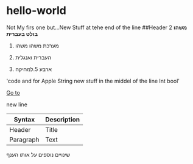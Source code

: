 # hello-world
Not My firs one but...New Stuff at tehe end of the line
##Header 2 
**משהו בולט בעברית**
1. מערכת משהו משהו
2. העברית ואנגלית

4. ארבע
5.למחיקה


'code and  for Apple  String new stuff in the middel of the line Int bool'


[Go to](https://www.google.com)

new line

| Syntax | Description |
| ----------- | ----------- |
| Header | Title |
| Paragraph | Text |


שינויים נוספים על אותו הענף
